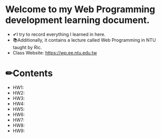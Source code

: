 # Welcome to my Web Programming development learning document.
- ✔I try to record everything I learned in here.
- 📚Additionally, it contains a lecture called Web Programming in NTU taught by Ric. 
- Class Website: https://wp.ee.ntu.edu.tw

# ✏Contents
- HW1: 
- HW2:
- HW3:
- HW4:
- HW5:
- HW6:
- HW7:
- HW8:
- HW9:
